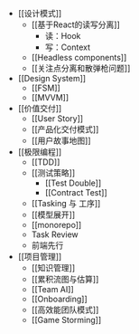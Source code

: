 - [[设计模式]]
	- [[基于React的读写分离]]
		- 读：Hook
		- 写：Context
	- [[Headless components]]
	- [[关注点分离和散弹枪问题]]
- [[Design System]]
	- [[FSM]]
	- [[MVVM]]
- [[价值交付]]
	- [[User Story]]
	- [[产品化交付模式]]
	- [[用户故事地图]]
- [[极限编程]]
	- [[TDD]]
	- [[测试策略]]
		- [[Test Double]]
		- [[Contract Test]]
	- [[Tasking 与 工序]]
	- [[模型展开]]
	- [[monorepo]]
	- Task Review
	- 前端先行
- [[项目管理]]
	- [[知识管理]]
	- [[累积流图与估算]]
	- [[Team AI]]
	- [[Onboarding]]
	- [[高效能团队模式]]
	- [[Game Storming]]